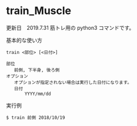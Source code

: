 # train_Muscle

更新日　2019.7.31
筋トレ用の python3 コマンドです。

基本的な使い方

```
train <部位> [<日付>]

部位
   前側, 下半身, 後ろ側
オプション
   オプションが指定されない場合は実行した日付になります。
   日付
       YYYY/mm/dd
```

実行例

```
$ train 前側 2018/10/19
```

